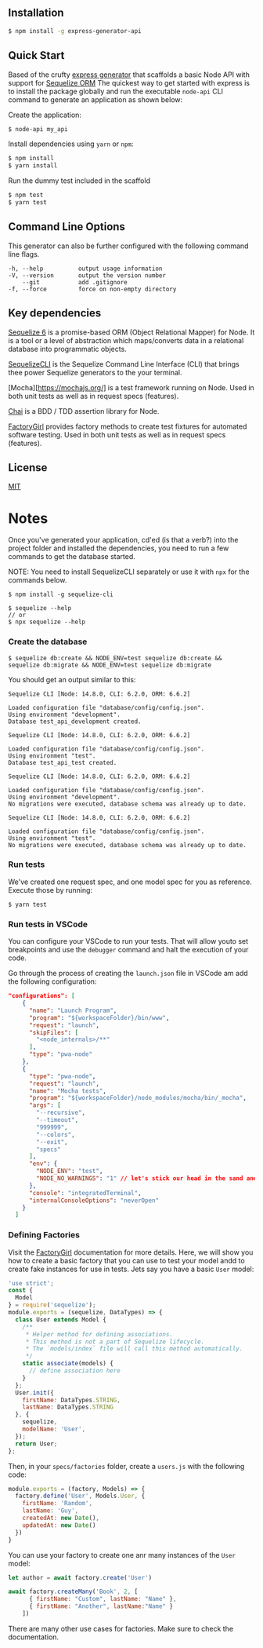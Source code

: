 

## Installation

```sh
$ npm install -g express-generator-api
```

## Quick Start
Based of the crufty [express generator](https://github.com/expressjs/generator) that scaffolds a basic Node API with support for [Sequelize ORM](https://sequelize.org/master/)
The quickest way to get started with express is to install the package globally and run the executable `node-api` CLI command to generate an application as shown below:

Create the application:

```bash
$ node-api my_api
```

Install dependencies using `yarn` or `npm`:

```bash
$ npm install
$ yarn install
```

Run the dummy test included in the scaffold

```bash
$ npm test
$ yarn test
```
## Command Line Options

This generator can also be further configured with the following command line flags.

    -h, --help          output usage information
    -V, --version       output the version number
        --git           add .gitignore
    -f, --force         force on non-empty directory

## Key dependencies

[Sequelize 6](https://sequelize.org/master/) is a promise-based ORM (Object Relational Mapper) for Node. It is a tool or a level of abstraction which maps/converts data in a relational database into programmatic objects.

[SequelizeCLI](https://www.npmjs.com/package/sequelize-cli) is the Sequelize Command Line Interface (CLI) that brings thee power Sequelize generators to the your terminal.

[Mocha][https://mochajs.org/] is a test framework running on Node. Used in both unit tests as well as in request specs (features).

[Chai](https://www.chaijs.com/api/bdd/) is a BDD / TDD assertion library for Node.

[FactoryGirl](https://www.npmjs.com/package/factory-girl) provides factory methods to create test fixtures for automated software testing. Used in both unit tests as well as in request specs (features).


## License

[MIT](LICENSE)

# Notes

Once you've generated your application, cd'ed (is that a verb?) into the project folder and installed the dependencies, you need to run a few commands to get the database started.

NOTE: You need to install SequelizeCLI separately or use it with `npx` for the commands below.

```
$ npm install -g sequelize-cli
```
```
$ sequelize --help
// or
$ npx sequelize --help
```

### Create the database

```
$ sequelize db:create && NODE_ENV=test sequelize db:create && sequelize db:migrate && NODE_ENV=test sequelize db:migrate
```

You should get an output similar to this:

```
Sequelize CLI [Node: 14.8.0, CLI: 6.2.0, ORM: 6.6.2]

Loaded configuration file "database/config/config.json".
Using environment "development".
Database test_api_development created.

Sequelize CLI [Node: 14.8.0, CLI: 6.2.0, ORM: 6.6.2]

Loaded configuration file "database/config/config.json".
Using environment "test".
Database test_api_test created.

Sequelize CLI [Node: 14.8.0, CLI: 6.2.0, ORM: 6.6.2]

Loaded configuration file "database/config/config.json".
Using environment "development".
No migrations were executed, database schema was already up to date.

Sequelize CLI [Node: 14.8.0, CLI: 6.2.0, ORM: 6.6.2]

Loaded configuration file "database/config/config.json".
Using environment "test".
No migrations were executed, database schema was already up to date.
```

### Run tests
We've created one request spec, and one model spec for you as reference. Execute those by running:

```
$ yarn test
```

### Run tests in VSCode

You can configure your VSCode to run your tests. That will allow youto set breakpoints and use the `debugger` command and halt the execution of your code.

Go through the process of creating the `launch.json` file in VSCode am add the following configuration:

```json
"configurations": [
    {
      "name": "Launch Program",
      "program": "${workspaceFolder}/bin/www",
      "request": "launch",
      "skipFiles": [
        "<node_internals>/**"
      ],
      "type": "pwa-node"
    },
    {
      "type": "pwa-node",
      "request": "launch",
      "name": "Mocha tests",
      "program": "${workspaceFolder}/node_modules/mocha/bin/_mocha",
      "args": [
        "--recursive",
        "--timeout",
        "999999",
        "--colors",
        "--exit",
        "specs"
      ],
      "env": {
        "NODE_ENV": "test",
        "NODE_NO_WARNINGS": "1" // let's stick our head in the sand and silence all warnings
      },
      "console": "integratedTerminal",
      "internalConsoleOptions": "neverOpen"
    }
  ]
```

### Defining Factories

Visit the [FactoryGirl](https://www.npmjs.com/package/factory-girl) documentation for more details. Here, we will show you how to create a basic factory that you can use to test your model andd to create fake instances for use in tests. Jets say you have a basic `User` model:

```js
'use strict';
const {
  Model
} = require('sequelize');
module.exports = (sequelize, DataTypes) => {
  class User extends Model {
    /**
     * Helper method for defining associations.
     * This method is not a part of Sequelize lifecycle.
     * The `models/index` file will call this method automatically.
     */
    static associate(models) {
      // define association here
    }
  };
  User.init({
    firstName: DataTypes.STRING,
    lastName: DataTypes.STRING
  }, {
    sequelize,
    modelName: 'User',
  });
  return User;
};
```

Then, in your `specs/factories` folder, create a `users.js` with the following code:

```js
module.exports = (factory, Models) => {
  factory.define('User', Models.User, {
    firstName: 'Random',
    lastName: 'Guy',
    createdAt: new Date(),
    updatedAt: new Date()
  })
}
```

You can use your factory to create one anr many instances of the `User` model:

```js
let author = await factory.create('User')
```

```js
await factory.createMany('Book', 2, [
      { firstName: "Custom", lastName: "Name" },
      { firstName: "Another", lastName:"Name" }
    ])
```

There are many other use cases for factories. Make sure to check the documentation.


